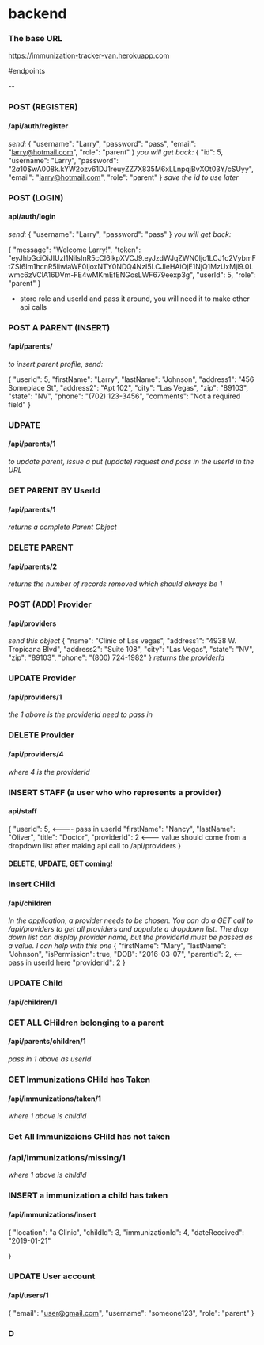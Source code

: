 # backend

### The base URL
https://immunization-tracker-van.herokuapp.com

#endpoints

-- 
### POST (REGISTER) 
#### /api/auth/register

*send:* 
{
	"username": "Larry", 
	"password": "pass", 
	"email": "larry@hotmail.com", 
	"role": "parent"
}
*you will get back:*
{
  "id": 5,   
  "username": "Larry",
  "password": "$2a$10$wA008k.kYW2ozv61DJ1reuyZZ7X835M6xLLnpqjBvXOt03Y/cSUyy", 
  "email": "larry@hotmail.com",
  "role": "parent"
}
_save the id to use later_

### POST (LOGIN)
#### api/auth/login
*send:*
{
	"username": "Larry", 
	"password": "pass"
}
*you will get back:*

{
  "message": "Welcome Larry!",
  "token": "eyJhbGciOiJIUzI1NiIsInR5cCI6IkpXVCJ9.eyJzdWJqZWN0Ijo1LCJ1c2VybmFtZSI6Im1hcnR5IiwiaWF0IjoxNTY0NDQ4NzI5LCJleHAiOjE1NjQ1MzUxMjl9.0Lwmc6zVClA16DVm-FE4wMKmEfENGosLWF679eexp3g",
  "userId": 5,
  "role": "parent"
}
- store role and userId and pass it around, you will need it to make other api calls

### POST A PARENT (INSERT)
#### /api/parents/

*to insert parent profile, send:*

{
	"userId": 5, 
	"firstName": "Larry", 
	"lastName": "Johnson", 
	"address1": "456 Someplace St", 
	"address2": "Apt 102", 
	"city": "Las Vegas", 
	"zip": "89103", 
	"state": "NV", 
	"phone": "(702) 123-3456",
	"comments": "Not a required field"
}


### UDPATE
#### /api/parents/1
*to update parent, issue a put (update) request and pass in the userId in the URL*


### GET PARENT BY UserId
#### /api/parents/1 
*returns a complete Parent Object*

### DELETE PARENT
#### /api/parents/2
*returns the number of records removed which should always be 1*


### POST (ADD) Provider
#### /api/providers
*send this object*
 {
	"name": "Clinic of Las vegas", 
	"address1": "4938 W. Tropicana Blvd",
	"address2": "Suite 108", 
	 "city": "Las Vegas", 
	"state": "NV", 
	"zip": "89103", 
	"phone": "(800) 724-1982"
}
*returns the providerId*


### UPDATE Provider
#### /api/providers/1
*the 1 above is the providerId need to pass in*


### DELETE Provider
#### /api/providers/4
*where 4 is the providerId*

### INSERT STAFF (a user who who represents a provider)
#### api/staff

{
	"userId": 5, <---- pass in userId
	"firstName": "Nancy", 
	"lastName": "Oliver", 
	"title": "Doctor",
	"providerId": 2 <--- value should come from a dropdown list after making api call to /api/providers
}

#### DELETE, UPDATE, GET coming!

### Insert CHild
#### /api/children

*In the application, a provider needs to be chosen. You can do a GET call to /api/providers to get all providers and
populate a dropdown list. The drop down list can display provider name, but the providerId must be passed as a value.  I 
can help with this one* 
{
	"firstName": "Mary", 
	"lastName": "Johnson", 
	"isPermission": true, 
	"DOB": "2016-03-07", 
	"parentId": 2,  <-- pass in userId here
	"providerId": 2 
}

### UPDATE Child
#### /api/children/1

### GET ALL CHildren belonging to a parent
#### /api/parents/children/1
*pass in 1 above as userId*


### GET Immunizations CHild has Taken
#### /api/immunizations/taken/1
*where 1 above is childId*

### Get All Immunizaions CHild has not taken
### /api/immunizations/missing/1
*where 1 above is childId*
 
### INSERT a immunization a child has taken
#### /api/immunizations/insert
{
	"location": "a Clinic", 
	"childId": 3, 
	"immunizationId": 4, 
	"dateReceived": "2019-01-21"

}
### UPDATE User account
#### /api/users/1
{
	"email": "user@gmail.com", 
	"username": "someone123", 
    "role": "parent" 
}

### D